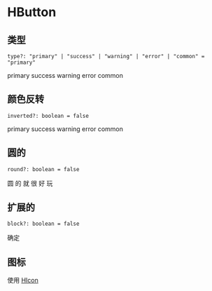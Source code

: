 # HButton

## 类型

`type?: "primary" | "success" | "warning" | "error" | "common" = "primary"`

<NSpace>
<HButton type="primary">primary</HButton>
<HButton type="success">success</HButton>
<HButton type="warning">warning</HButton>
<HButton type="error">error</HButton>
<HButton type="common">common</HButton>
</NSpace>

## 颜色反转

`inverted?: boolean = false`

<NSpace>
<HButton type="primary" inverted>primary</HButton>
<HButton type="success" inverted>success</HButton>
<HButton type="warning" inverted>warning</HButton>
<HButton type="error" inverted>error</HButton>
<HButton type="common" inverted>common</HButton>
</NSpace>

## 圆的

`round?: boolean = false`

<NSpace>
<HButton round>圆</HButton>
<HButton round>的</HButton>
<HButton round>就</HButton>
<HButton round>很</HButton>
<HButton round>好</HButton>
<HButton round>玩</HButton>
</NSpace>

## 扩展的

`block?: boolean = false`

<HButton block>确定</HButton>

## 图标

使用 [HIcon](/HIcon.html)

<NSpace>
<HButton round>
<HIcon :name="HIconName.Search"/>
</HButton>
<HButton round>
<HIcon :name="HIconName.Add"/>
</HButton>
<HButton round>
<HIcon :name="HIconName.Edit"/>
</HButton>
<HButton>
<HIcon :name="HIconName.Search"/>
</HButton>
<HButton>
<HIcon :name="HIconName.Add"/>
</HButton>
<HButton>
<HIcon :name="HIconName.Edit"/>
</HButton>
</NSpace>

<script setup>
import { NSpace } from 'naive-ui' 
import HButton from '../src/components/HButton.vue'
import HIcon from '../src/components/HIcon.vue'
import { HIconName } from '../src/components/HIconName'
</script>
